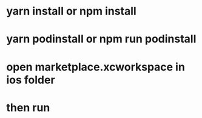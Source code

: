 # yarn install or npm install

# yarn podinstall or npm run podinstall

# open marketplace.xcworkspace in ios folder

# then run
